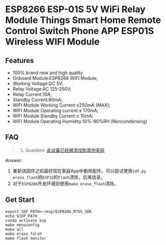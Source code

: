 # ESP8266 ESP-01S 5V WiFi Relay Module Things Smart Home Remote Control Switch Phone APP ESP01S Wireless WIFI Module

## Features

- 100% brand new and high quality
- Onboard Module:ESP8266 WIFI Module;
- Working Voltage:DC 5V;
- Relay Voltage:AC 125-250V;
- Relay Current:10A;
- Standby Current:80mA;
- WIFI Module Working Current:≤250mA (MAX);
- WIFI Module Operating current:≤ 170mA;
- WIFI Module Standby Current:≤ 10mA;
- WIFI Module Operating Humidity:10%-90%RH (Noncondensing)

## FAQ

> 1. Question: [此设备已经被添加到其他家庭](https://github.com/DaMiBear/ESP32_HomeKit_AirConditioner/issues/2)

Answer:

1. 重新烧固件之前最好现在家庭App中删除配件。可以尝试使用`idf.py erase_flash`把`ESP32`的`Flash`清除，后再烧录。
2. 对于`ESP8266`开发环境则使用`make erase_flash`清除。

## Get Start

```shell
export IDF_PATH=~/esp/ESP8266_RTOS_SDK
echo $IDF_PATH
conda activate esp
make menuconfig
make all
make erase_falsh
make flash monitor
```
